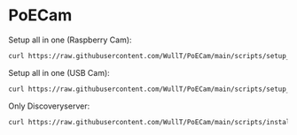 # PoECam

Setup all in one (Raspberry Cam):
```sh
curl https://raw.githubusercontent.com/WullT/PoECam/main/scripts/setup_complete_raspicam.sh | bash
```

Setup all in one (USB Cam):
```sh
curl https://raw.githubusercontent.com/WullT/PoECam/main/scripts/setup_complete_usbcam.sh | bash
```

Only Discoveryserver:
```sh
curl https://raw.githubusercontent.com/WullT/PoECam/main/scripts/install_discovery_service.sh | bash
```